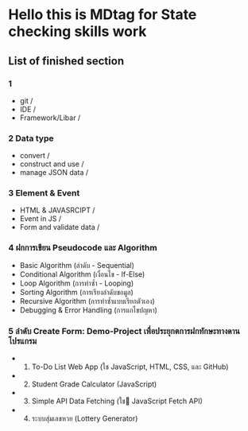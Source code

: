 # Hello this is MDtag for State checking skills work

## List of finished section
### 1
- git /
- IDE /
- Framework/Libar /
### 2 Data type
- convert /
- construct and use /
- manage JSON data /
### 3 Element & Event
- HTML & JAVASRCIPT /
- Event in JS /
- Form and validate data /
### 4 ฝกการเขียน Pseudocode และ Algorithm
- Basic Algorithm (ลำดับ - Sequential)
- Conditional Algorithm (เงื่อนไข - If-Else)
- Loop Algorithm (การทำซ้ำ - Looping)
- Sorting Algorithm (การเรียงลำดับขอมูล)
- Recursive Algorithm (การทำซ้ำแบบเรียกตัวเอง)
- Debugging & Error Handling (การแกไขปญหา)
### 5 ลำดับ Create Form: Demo-Project เพื่อประยุกตการฝกทักษะทางดานโปรแกรม
- 1) To-Do List Web App (ใช JavaScript, HTML, CSS, และ GitHub)
- 2) Student Grade Calculator (JavaScript)
- 3) Simple API Data Fetching (ใช JavaScript Fetch API)
- 4) ระบบสุ่มเลขหวย (Lottery Generator)



